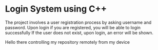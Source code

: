 # Login System using C++

The project involves a user registration process by asking username and password.
Upon login if you are registered, you will be able to login successfully
If the user does not exist, upon login, an error will be shown.



Hello there controlling my repository remotely from my device
